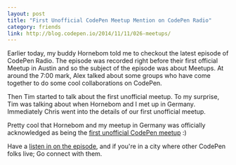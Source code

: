 ```yaml
---
layout: post
title: "First Unofficial CodePen Meetup Mention on CodePen Radio"
category: friends
link: http://blog.codepen.io/2014/11/11/026-meetups/
---
```


Earlier today, my buddy Hornebom told me to checkout the latest episode of CodePen Radio. The episode was recorded right before their first official Meetup in Austin and so the subject of the episode was about Meetups. At around the 7:00 mark, Alex talked about some groups who have come together to do some cool collaborations on CodePen.

Then Tim started to talk about the first unofficial meetup. To my surprise, Tim was talking about when Hornebom and I met up in Germany. Immediately Chris went into the details of our first unofficial meetup.

Pretty cool that Hornebom and my meetup in Germany was officially acknowledged as being the [first unofficial CodePen meetup](http://michaellee.co/beyond-codepen/) :)

Have a [listen in on the episode](http://blog.codepen.io/2014/11/11/026-meetups/), and if you're in a city where other CodePen folks live; Go connect with them.
